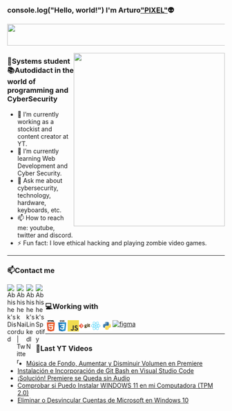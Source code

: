 ### console.log("Hello, world!") I'm Arturo["PIXEL"][yt]👽

[<img src="https://giffiles.alphacoders.com/209/209037.gif?raw=true" width="1050" height="50" />][yt]

[<img align="right" src="https://tenor.com/view/r1-gif-21033299.gif?raw=true" width="350" height="400" />][yt]

### 💙Systems student 📚Autodidact in the world of programming and CyberSecurity

- 🔭 I’m currently working as a stockist and content creator at YT.
- 🌱 I’m currently learning Web Development and Cyber Security.
- 💬 Ask me about cybersecurity, technology, hardware, keyboards, etc.
- 📫 How to reach me: youtube, twitter and discord.
- ⚡ Fun fact: I love ethical hacking and playing zombie video games.<br>

<hr>

### 📫Contact me

<a href="https://discord.gg/uT88RrR">
  <img align="left" alt="Abhishek's Discord" width="22px" src="https://raw.githubusercontent.com/peterthehan/peterthehan/master/assets/discord.svg" />
</a>
<a href="https://twitter.com/iPiixeeL">
  <img align="left" alt="Abhishek Naidu | Twitter" width="22px" src="https://raw.githubusercontent.com/peterthehan/peterthehan/master/assets/twitter.svg" />
</a>
<a href="https://www.youtube.com/c/TUTOSPIXEL/join">
  <img align="left" alt="Abhishek's LinkedIN" width="22px" src="https://raw.githubusercontent.com/peterthehan/peterthehan/master/assets/youtube.svg" />
</a>
<a href="https://www.facebook.com/tutospixel">
  <img align="left" alt="Abhishek's Spotify" width="22px" src="https://raw.githubusercontent.com/peterthehan/peterthehan/master/assets/facebook.svg" />
</a>

<br>

### 💻Working with

<a href="https://devdocs.io/html/" target="_blank">
<img align="left" alt="HTML5" width="26px" src="https://raw.githubusercontent.com/github/explore/80688e429a7d4ef2fca1e82350fe8e3517d3494d/topics/html/html.png" />
<a/>
  
<a href="https://devdocs.io/css/" target="_blank">
<img align="left" alt="CSS" width="26px" src="https://raw.githubusercontent.com/github/explore/80688e429a7d4ef2fca1e82350fe8e3517d3494d/topics/css/css.png" />
<a/>
  
<a href="https://devdocs.io/javascript/" target="_blank">
<img align="left" alt="javascript" width="26px" src="https://raw.githubusercontent.com/github/explore/80688e429a7d4ef2fca1e82350fe8e3517d3494d/topics/javascript/javascript.png" />
<a/>
  
<a href="https://devdocs.io/git/" target="_blank">
<img align="left" alt="git" width="26px" src="https://raw.githubusercontent.com/github/explore/80688e429a7d4ef2fca1e82350fe8e3517d3494d/topics/git/git.png" />
<a/>
  
<a href="https://devdocs.io/react/" target="_blank">
<img align="left" alt="react" width="26px" src="https://raw.githubusercontent.com/github/explore/80688e429a7d4ef2fca1e82350fe8e3517d3494d/topics/react/react.png" />
<a/>
  
<a href="https://devdocs.io/python~3.9/" target="_blank">
<img align="left" alt="python" width="26px" src="https://raw.githubusercontent.com/github/explore/80688e429a7d4ef2fca1e82350fe8e3517d3494d/topics/python/python.png" />
<a/>

<a href="https://www.figma.com/best-practices/guide-to-developer-handoff/components-styles-and-documentation/" target="_blank">
<img align="auto" alt="figma" width="26px" src="https://i.ibb.co/7Vj1crn/figma-logo-icon-147289.png" />
<a/>

<br>
<hr>

### 🎥Last YT Videos

<!-- YT:START -->
- [Música de Fondo, Aumentar y Disminuir Volumen en Premiere](https://www.youtube.com/watch?v=wg_ilgdq_eg)
- [Instalación e Incorporación de Git Bash en Visual Studio Code](https://www.youtube.com/watch?v=eQ84h0Eau9I)
- [¡Solución! Premiere se Queda sin Audio](https://www.youtube.com/watch?v=JNzbD4UKRcw)
- [Comprobar si Puedo Instalar WINDOWS 11 en mi Computadora (TPM 2.0)](https://www.youtube.com/watch?v=DGC-pzuvrRo)
- [Eliminar o Desvincular Cuentas de Microsoft en Windows 10](https://www.youtube.com/watch?v=BshocJjUVsY)
<!-- YT:END -->

<!-- LINKS -->

[yt]: https://www.youtube.com/c/TUTOSPIXEL/join
